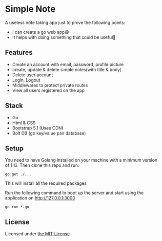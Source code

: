 # Simple Note

A useless note taking app just to prove the following points:

- I can create a go web app😅
- It helps with doing something that could be useful🤭

## Features

* Create an account with email, password, profile picture
* create, update & delete simple notes(with title & body)
* Delete user account
* Login, Logout
* Middlewares to protect private routes
* View all users registered on the app

## Stack

* Go
* Html & CSS
* Bootstrap 5.1 (Uses CDN)
* Bolt DB (go key/value pair database)

## Setup

You need to have Golang installed on your machine with a minimum version of 1.13. Then clone this repo and run:

```
go get ./...
```
This will install all the required packages

Run the following command to boot up the server and start using the application on http://127.0.0.1:3000

```
go run *.go
```

## License

Licensed under [the MIT License](LICENSE)